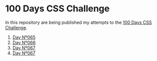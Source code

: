 # 100 Days CSS Challenge

In this repository are being published my attempts to the [100 Days CSS Challenge](https://100dayscss.com).

1. [Day Nº065](https://rodrigodagostino.github.io/100-days-css-challenge/day-065)
2. [Day Nº066](https://rodrigodagostino.github.io/100-days-css-challenge/day-066)
3. [Day Nº067](https://rodrigodagostino.github.io/100-days-css-challenge/day-067)
4. [Day Nº067](https://rodrigodagostino.github.io/100-days-css-challenge/day-068)
